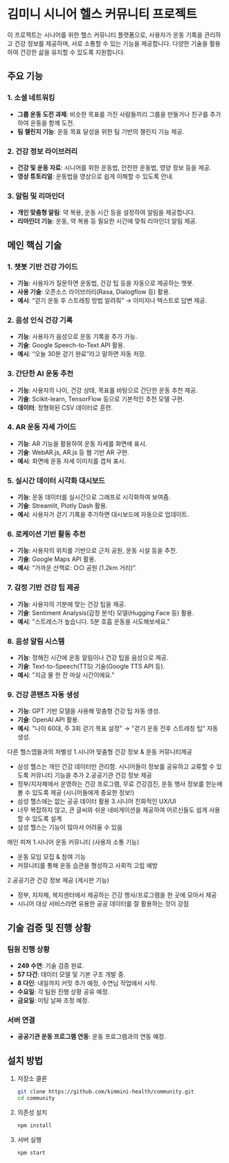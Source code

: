 # 김미니 시니어 헬스 커뮤니티 프로젝트

이 프로젝트는 시니어를 위한 헬스 커뮤니티 플랫폼으로, 사용자가 운동 기록을 관리하고 건강 정보를 제공하며, 서로 소통할 수 있는 기능을 제공합니다. 다양한 기술을 활용하여 건강한 삶을 유지할 수 있도록 지원합니다.

## 주요 기능

### 1. 소셜 네트워킹
- **그룹 운동 도전 과제**: 비슷한 목표를 가진 사람들끼리 그룹을 만들거나 친구를 추가하여 운동을 함께 도전.
- **팀 챌린지 기능**: 운동 목표 달성을 위한 팀 기반의 챌린지 기능 제공.

### 2. 건강 정보 라이브러리
- **건강 및 운동 자료**: 시니어를 위한 운동법, 안전한 운동법, 영양 정보 등을 제공.
- **영상 튜토리얼**: 운동법을 영상으로 쉽게 이해할 수 있도록 안내.

### 3. 알림 및 리마인더
- **개인 맞춤형 알림**: 약 복용, 운동 시간 등을 설정하여 알림을 제공합니다.
- **리마인더 기능**: 운동, 약 복용 등 필요한 시간에 맞춰 리마인더 알림 제공.

## 메인 핵심 기술

### 1. 챗봇 기반 건강 가이드
- **기능**: 사용자가 질문하면 운동법, 건강 팁 등을 자동으로 제공하는 챗봇.
- **사용 기술**: 오픈소스 라이브러리(Rasa, Dialogflow 등) 활용.
- **예시**: “걷기 운동 후 스트레칭 방법 알려줘” → 이미지나 텍스트로 답변 제공.

### 2. 음성 인식 건강 기록
- **기능**: 사용자가 음성으로 운동 기록을 추가 가능.
- **기술**: Google Speech-to-Text API 활용.
- **예시**: “오늘 30분 걷기 완료”라고 말하면 자동 저장.

### 3. 간단한 AI 운동 추천
- **기능**: 사용자의 나이, 건강 상태, 목표를 바탕으로 간단한 운동 추천 제공.
- **기술**: Scikit-learn, TensorFlow 등으로 기본적인 추천 모델 구현.
- **데이터**: 정형화된 CSV 데이터로 훈련.

### 4. AR 운동 자세 가이드
- **기능**: AR 기능을 활용하여 운동 자세를 화면에 표시.
- **기술**: WebAR.js, AR.js 등 웹 기반 AR 구현.
- **예시**: 화면에 운동 자세 이미지를 겹쳐 표시.

### 5. 실시간 데이터 시각화 대시보드
- **기능**: 운동 데이터를 실시간으로 그래프로 시각화하여 보여줌.
- **기술**: Streamlit, Plotly Dash 활용.
- **예시**: 사용자가 걷기 기록을 추가하면 대시보드에 자동으로 업데이트.

### 6. 로케이션 기반 활동 추천
- **기능**: 사용자의 위치를 기반으로 근처 공원, 운동 시설 등을 추천.
- **기술**: Google Maps API 활용.
- **예시**: “가까운 산책로: ○○ 공원 (1.2km 거리)”.

### 7. 감정 기반 건강 팁 제공
- **기능**: 사용자의 기분에 맞는 건강 팁을 제공.
- **기술**: Sentiment Analysis(감정 분석) 모델(Hugging Face 등) 활용.
- **예시**: "스트레스가 높습니다. 5분 호흡 운동을 시도해보세요."

### 8. 음성 알림 시스템
- **기능**: 정해진 시간에 운동 알림이나 건강 팁을 음성으로 제공.
- **기술**: Text-to-Speech(TTS) 기술(Google TTS API 등).
- **예시**: "지금 물 한 잔 마실 시간이에요."

### 9. 건강 콘텐츠 자동 생성
- **기능**: GPT 기반 모델을 사용해 맞춤형 건강 팁 자동 생성.
- **기술**: OpenAI API 활용.
- **예시**: "나이 60대, 주 3회 걷기 목표 설정" → "걷기 운동 전후 스트레칭 팁" 자동 생성.

다른 헬스앱들과의 차별성
1.시니어 맞춤형 건강 정보 & 운동 커뮤니티제공
* 삼성 헬스는 개인 건강 데이터만 관리함. 시니어들이 정보를 공유하고 교류할 수 있도록 커뮤니티 기능을 추가
2.공공기관 건강 정보 제공
* 정부/지자체에서 운영하는 건강 프로그램, 무료 건강검진, 운동 행사 정보를 한눈에 볼 수 있도록 제공 (시니어들에게 중요한 정보!)
* 삼성 헬스에는 없는 공공 데이터 활용
3.시니어 친화적인 UX/UI
* 너무 복잡하지 않고, 큰 글씨와 쉬운 네비게이션을 제공하여 어르신들도 쉽게 사용할 수 있도록 설계
* 삼성 헬스는 기능이 많아서 어려울 수 있음
 
메인 피쳐
1.시니어 운동 커뮤니티 (사용자 소통 기능)
* 운동 모임 모집 & 참여 기능
* 커뮤니티를 통해 운동 습관을 형성하고 사회적 고립 예방

2.공공기관 건강 정보 제공 (게시판 기능)
* 정부, 지자체, 복지센터에서 제공하는 건강 행사/프로그램을 한 곳에 모아서 제공
* 시니어 대상 서비스라면 유용한 공공 데이터를 잘 활용하는 것이 강점

## 기술 검증 및 진행 상황

### 팀원 진행 상황
- **249 수연**: 기술 검증 완료.
- **57 다건**: 데이터 모델 및 기본 구조 개발 중.
- **8 다인**: 내일까지 커밋 추가 예정, 수연님 작업에서 시작.
- **수요일**: 각 팀원 진행 상황 공유 예정.
- **금요일**: 미팅 날짜 조정 예정.

### 서버 연결
- **공공기관 운동 프로그램 연동**: 운동 프로그램과의 연동 예정.

## 설치 방법

1. 저장소 클론
    ```bash
    git clone https://github.com/kimmini-health/community.git
    cd community
    ```

2. 의존성 설치
    ```bash
    npm install
    ```

3. 서버 실행
    ```bash
    npm start
    ```



